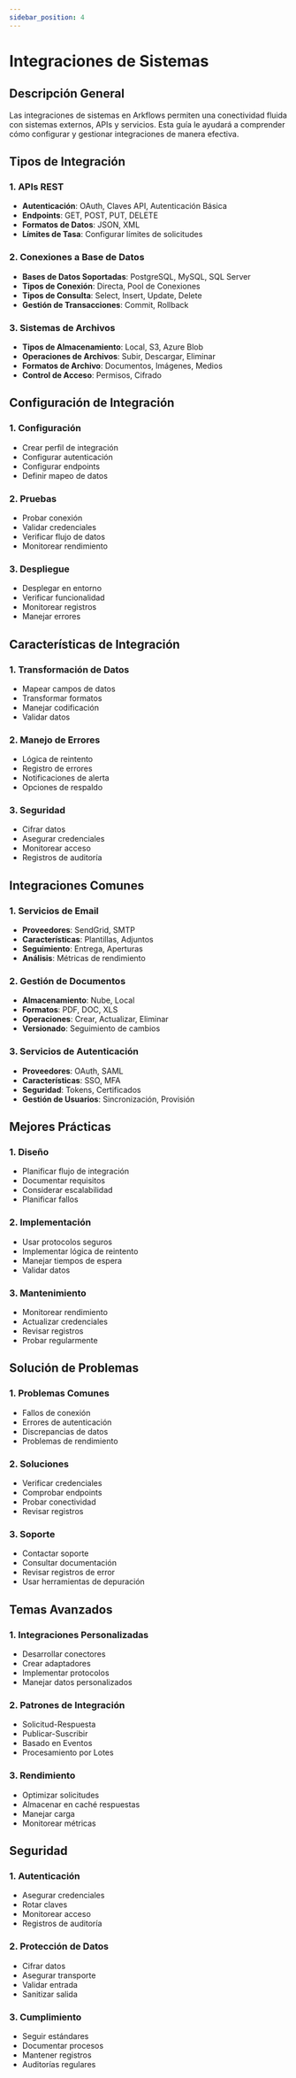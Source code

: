 ```yaml
---
sidebar_position: 4
---
```


# Integraciones de Sistemas

## Descripción General

Las integraciones de sistemas en Arkflows permiten una conectividad fluida con sistemas externos, APIs y servicios. Esta guía le ayudará a comprender cómo configurar y gestionar integraciones de manera efectiva.

## Tipos de Integración

### 1. APIs REST
- **Autenticación**: OAuth, Claves API, Autenticación Básica
- **Endpoints**: GET, POST, PUT, DELETE
- **Formatos de Datos**: JSON, XML
- **Límites de Tasa**: Configurar límites de solicitudes

### 2. Conexiones a Base de Datos
- **Bases de Datos Soportadas**: PostgreSQL, MySQL, SQL Server
- **Tipos de Conexión**: Directa, Pool de Conexiones
- **Tipos de Consulta**: Select, Insert, Update, Delete
- **Gestión de Transacciones**: Commit, Rollback

### 3. Sistemas de Archivos
- **Tipos de Almacenamiento**: Local, S3, Azure Blob
- **Operaciones de Archivos**: Subir, Descargar, Eliminar
- **Formatos de Archivo**: Documentos, Imágenes, Medios
- **Control de Acceso**: Permisos, Cifrado

## Configuración de Integración

### 1. Configuración
- Crear perfil de integración
- Configurar autenticación
- Configurar endpoints
- Definir mapeo de datos

### 2. Pruebas
- Probar conexión
- Validar credenciales
- Verificar flujo de datos
- Monitorear rendimiento

### 3. Despliegue
- Desplegar en entorno
- Verificar funcionalidad
- Monitorear registros
- Manejar errores

## Características de Integración

### 1. Transformación de Datos
- Mapear campos de datos
- Transformar formatos
- Manejar codificación
- Validar datos

### 2. Manejo de Errores
- Lógica de reintento
- Registro de errores
- Notificaciones de alerta
- Opciones de respaldo

### 3. Seguridad
- Cifrar datos
- Asegurar credenciales
- Monitorear acceso
- Registros de auditoría

## Integraciones Comunes

### 1. Servicios de Email
- **Proveedores**: SendGrid, SMTP
- **Características**: Plantillas, Adjuntos
- **Seguimiento**: Entrega, Aperturas
- **Análisis**: Métricas de rendimiento

### 2. Gestión de Documentos
- **Almacenamiento**: Nube, Local
- **Formatos**: PDF, DOC, XLS
- **Operaciones**: Crear, Actualizar, Eliminar
- **Versionado**: Seguimiento de cambios

### 3. Servicios de Autenticación
- **Proveedores**: OAuth, SAML
- **Características**: SSO, MFA
- **Seguridad**: Tokens, Certificados
- **Gestión de Usuarios**: Sincronización, Provisión

## Mejores Prácticas

### 1. Diseño
- Planificar flujo de integración
- Documentar requisitos
- Considerar escalabilidad
- Planificar fallos

### 2. Implementación
- Usar protocolos seguros
- Implementar lógica de reintento
- Manejar tiempos de espera
- Validar datos

### 3. Mantenimiento
- Monitorear rendimiento
- Actualizar credenciales
- Revisar registros
- Probar regularmente

## Solución de Problemas

### 1. Problemas Comunes
- Fallos de conexión
- Errores de autenticación
- Discrepancias de datos
- Problemas de rendimiento

### 2. Soluciones
- Verificar credenciales
- Comprobar endpoints
- Probar conectividad
- Revisar registros

### 3. Soporte
- Contactar soporte
- Consultar documentación
- Revisar registros de error
- Usar herramientas de depuración

## Temas Avanzados

### 1. Integraciones Personalizadas
- Desarrollar conectores
- Crear adaptadores
- Implementar protocolos
- Manejar datos personalizados

### 2. Patrones de Integración
- Solicitud-Respuesta
- Publicar-Suscribir
- Basado en Eventos
- Procesamiento por Lotes

### 3. Rendimiento
- Optimizar solicitudes
- Almacenar en caché respuestas
- Manejar carga
- Monitorear métricas

## Seguridad

### 1. Autenticación
- Asegurar credenciales
- Rotar claves
- Monitorear acceso
- Registros de auditoría

### 2. Protección de Datos
- Cifrar datos
- Asegurar transporte
- Validar entrada
- Sanitizar salida

### 3. Cumplimiento
- Seguir estándares
- Documentar procesos
- Mantener registros
- Auditorías regulares 